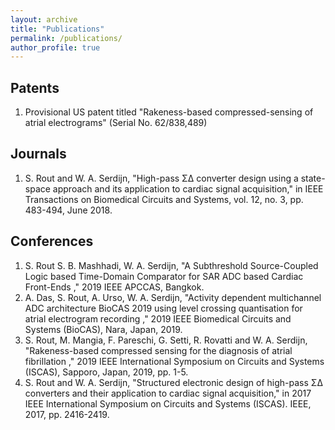 ```yaml
---
layout: archive
title: "Publications"
permalink: /publications/
author_profile: true
---
```


## Patents
1. Provisional US patent titled "Rakeness-based compressed-sensing of atrial electrograms" (Serial No. 62/838,489)


## Journals

1. S. Rout and W. A. Serdijn, "High-pass Σ∆ converter design using a state-space approach and its application to cardiac signal acquisition," in IEEE Transactions on Biomedical Circuits and Systems, vol. 12, no. 3, pp. 483-494, June 2018.


## Conferences

1. S. Rout S. B. Mashhadi, W. A. Serdijn, "A Subthreshold Source-Coupled Logic based Time-Domain Comparator for SAR ADC based Cardiac Front-Ends ," 2019 IEEE APCCAS, Bangkok.
2. A. Das, S. Rout, A. Urso, W. A. Serdijn, "Activity dependent multichannel ADC architecture BioCAS 2019 using level crossing quantisation for atrial electrogram recording ," 2019 IEEE Biomedical Circuits and Systems (BioCAS), Nara, Japan, 2019.
3. S. Rout, M. Mangia, F. Pareschi, G. Setti, R. Rovatti and W. A. Serdijn, "Rakeness-based compressed sensing for the diagnosis of atrial fibrillation ," 2019 IEEE International Symposium on
Circuits and Systems (ISCAS), Sapporo, Japan, 2019, pp. 1-5.
4. S. Rout and W. A. Serdijn, "Structured electronic design of high-pass Σ∆ converters and their application to cardiac signal acquisition," in 2017 IEEE International Symposium on Circuits and Systems (ISCAS). IEEE, 2017, pp. 2416-2419.



